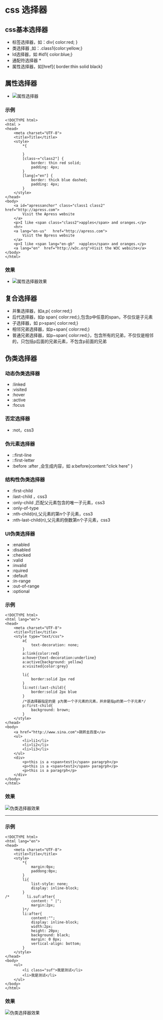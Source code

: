 # css 选择器

## css基本选择器

* 标签选择器，如：div{ color:red; }
* 类选择器 ,如：.class1{color:yellow;}
* Id选择器，如 #id1{ color:blue;}
* 通配符选择器 *
* 属性选择器，如[href]{ border:thin solid black}

## 属性选择器

* ![属性选择器](./attrselector.png)

### 示例
```
<!DOCTYPE html>
<html >
<head>
    <meta charset="UTF-8">
    <title>Title</title>
    <style>
        *{

        }
        [class~="class2"] {
            border: thin red solid;
            padding: 4px;
        }
        [lang|="en"] {
            border: thick blue dashed;
            padding: 4px;
        }
    </style>
</head>
<body>
    <a id="apressanchor" class="class1 class2" href="http://apress.com">
        Visit the Apress website
    </a>
    <p>I like <span class="class2">apples</span> and oranges.</p>
    <hr>
    <a lang="en-us"   href="http://apress.com">
        Visit the Bpress website
    </a>
    <p>I like <span lang="en-gb"  >apples</span> and oranges.</p>
    <a lang="en"  href="http://w3c.org">Visit the W3C website</a>
</body>
</html>
```
### 效果
* ![属性选择器效果](./res1.png)


## 复合选择器
* 并集选择器，如a,p{ color:red;}
* 后代选择器，如p span{ color:red;},包含p中任意的span，不仅仅是子元素
* 子选择器，如 p>span{ color:red;}
* 相邻兄弟选择器，如p+span{ color:red;}
* 普通兄弟选择器，如p~span{ color:red;}，包含所有的兄弟，不仅仅是相邻的，只包括p后面的兄弟元素，不包含p前面的兄弟

## 伪类选择器
### 动态伪类选择器
* :linked
* :visited
* :hover
* :active
* :focus

### 否定选择器
* :not，css3

### 伪元素选择器
* ::first-line
* ::first-letter
* :before :after ,会生成内容，如 a:before{content:"click here" }

### 结构性伪类选择器
* :first-child
* :last-child ，css3
* :only-child ,匹配父元素包含的唯一子元素，css3
* :only-of-type
* :nth-child(n),父元素的第n个子元素，css3
* :nth-last-child(n),父元素的倒数第n个子元素，css3

### UI伪类选择器
* :enabled
* :disabled
* :checked
* :valid
* :invalid
* :rquired
* :default
* :in-range
* :out-of-range
* :optional



### 示例
```
<!DOCTYPE html>
<html lang="en">
<head>
    <meta charset="UTF-8">
    <title>Title</title>
    <style type="text/css">
        a{
            text-decoration: none;
        }
        a:link{color:red}
        a:hover{text-decoration:underline}
        a:active{background: yellow}
        a:visited{color:grey}

        li{
            border:solid 2px red
        }
        li:not(:last-child){
            border:solid 2px blue
        }
        /*该选择器指定的是 p为第一个子元素的元素，并非是指p的第一个子元素*/
        p:first-child{
            background: brown;
        }
    </style>
</head>
<body>
    <a href="http://www.sina.com">跳转去百度</a>
    <ul>
        <li>li1</li>
        <li>li2</li>
        <li>li3</li>
    </ul>
    <div>
        <p>this is a <span>test1</span> paragrph</p>
        <p>this is a <span>test2</span> paragrph</p>
        <p>this is a paragrph</p>
    </div>
</body>
</html>
```

### 效果
![伪类选择器效果](./res2.png)

<hr>

### 示例

```
<!DOCTYPE html>
<html lang="en">
<head>
    <meta charset="UTF-8">
    <title>Title</title>
    <style>
        *{
            margin:0px;
            paddong:0px;
        }
        li{
            list-style: none;
            display: inline-block;
        }
/*        li.suf:after{
            content: " |";
            margin:2px;
        }*/
        li:after{
            content:"";
            display: inline-block;
            width:2px;
            height: 20px;
            background: black;
            margin: 0 8px;
            vertical-align: bottom;
        }
    </style>
</head>
<body>
    <ul>
        <li class="suf">我是测试</li>
        <li>我是测试</li>
    </ul>
</body>
</html>
```

### 效果
 ![伪类选择器效果](./res3.png)




